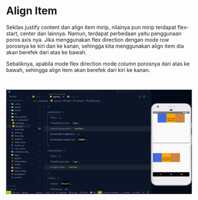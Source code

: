 # Align Item

Sekilas justify content dan align item mirip, nilainya pun mirip terdapat flex-start, center dan lainnya. Namun, terdapat perbedaan yaitu penggunaan poros axis nya. Jika menggunakan flex direction dengan mode row porosnya ke kiri dan ke kanan, sehingga kita menggunakan align item dia akan berefek dari atas ke bawah.

Sebaliknya, apabila mode flex direction mode column porosnya dari atas ke bawah, sehingga align item akan berefek dari kiri ke kanan.

<br/>

![](./image/align-item.png)

